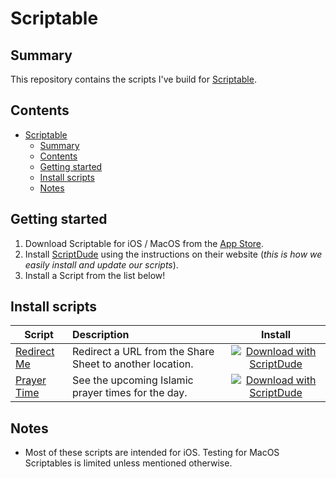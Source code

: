# Scriptable

## Summary

This repository contains the scripts I've build for [Scriptable](https://scriptable.app).

## Contents

- [Scriptable](#scriptable)
  - [Summary](#summary)
  - [Contents](#contents)
  - [Getting started](#getting-started)
  - [Install scripts](#install-scripts)
  - [Notes](#notes)

## Getting started

1. Download Scriptable for iOS / MacOS from the [App Store](https://apps.apple.com/us/app/scriptable/id1405459188).
2. Install [ScriptDude](https://scriptdu.de/#installation) using the instructions on their website (_this is how we easily install and update our scripts_).
3. Install a Script from the list below!

## Install scripts

| Script        | Description                                                            | Install                        |
| ------------- | :--------------------------------------------------------------------- | :----------------------------: |
| [Redirect Me](../src/Redirect%20Me/README.md) | Redirect a URL from the Share Sheet to another location. | [![Download with ScriptDude](https://scriptdu.de/download.svg)](https://scriptdu.de/?name=Redirect%20Me&source=https%3A%2F%2Fraw.githubusercontent.com%2FElliott-Liu%2Fscriptable%2Fmain%2Fdist%2FRedirect%2520Me.js&docs=https%3A%2F%2Fgithub.com%2FElliott-Liu%2Fscriptable%2Fblob%2Fmain%2Fsrc%2FRedirect%2520Me%2FREADME.md) |
| [Prayer Time](../src/Prayer%20Time/README.md) | See the upcoming Islamic prayer times for the day. | [![Download with ScriptDude](https://scriptdu.de/download.svg)](https://scriptdu.de/?name=Prayer+Time&source=https%3A%2F%2Fraw.githubusercontent.com%2Felliott-liu%2Fscriptable%2Fmain%2Fdist%2FPrayer%2520Time.js&docs=https%3A%2F%2Fgithub.com%2FElliott-Liu%2Fscriptable%2Fblob%2Fmain%2Fsrc%2FPrayer%2520Time%2FREADME.md) |

## Notes

- Most of these scripts are intended for iOS. Testing for MacOS Scriptables is limited unless mentioned otherwise.
